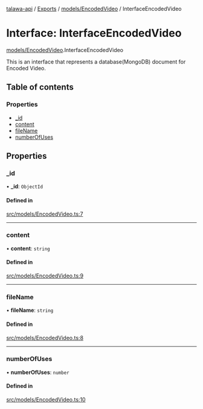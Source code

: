 [talawa-api](../README.md) / [Exports](../modules.md) / [models/EncodedVideo](../modules/models_EncodedVideo.md) / InterfaceEncodedVideo

# Interface: InterfaceEncodedVideo

[models/EncodedVideo](../modules/models_EncodedVideo.md).InterfaceEncodedVideo

This is an interface that represents a database(MongoDB) document for Encoded Video.

## Table of contents

### Properties

- [\_id](models_EncodedVideo.InterfaceEncodedVideo.md#_id)
- [content](models_EncodedVideo.InterfaceEncodedVideo.md#content)
- [fileName](models_EncodedVideo.InterfaceEncodedVideo.md#filename)
- [numberOfUses](models_EncodedVideo.InterfaceEncodedVideo.md#numberofuses)

## Properties

### \_id

• **\_id**: `ObjectId`

#### Defined in

[src/models/EncodedVideo.ts:7](https://github.com/PalisadoesFoundation/talawa-api/blob/3ef6e18/src/models/EncodedVideo.ts#L7)

___

### content

• **content**: `string`

#### Defined in

[src/models/EncodedVideo.ts:9](https://github.com/PalisadoesFoundation/talawa-api/blob/3ef6e18/src/models/EncodedVideo.ts#L9)

___

### fileName

• **fileName**: `string`

#### Defined in

[src/models/EncodedVideo.ts:8](https://github.com/PalisadoesFoundation/talawa-api/blob/3ef6e18/src/models/EncodedVideo.ts#L8)

___

### numberOfUses

• **numberOfUses**: `number`

#### Defined in

[src/models/EncodedVideo.ts:10](https://github.com/PalisadoesFoundation/talawa-api/blob/3ef6e18/src/models/EncodedVideo.ts#L10)
